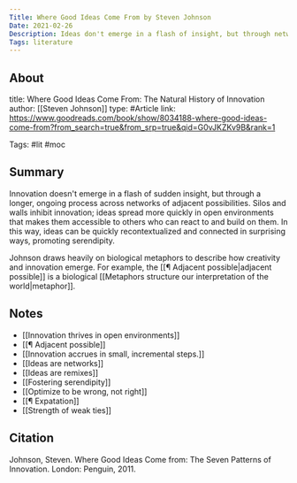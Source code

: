 ```yaml
---
Title: Where Good Ideas Come From by Steven Johnson
Date: 2021-02-26
Description: Ideas don't emerge in a flash of insight, but through networks of adjacent possibilities.
Tags: literature
---
```


## About
title: Where Good Ideas Come From: The Natural History of Innovation
author: [[Steven Johnson]]
type: #Article 
link: https://www.goodreads.com/book/show/8034188-where-good-ideas-come-from?from_search=true&from_srp=true&qid=G0vJKZKv9B&rank=1

Tags: #lit #moc

## Summary
Innovation doesn't emerge in a flash of sudden insight, but through a longer, ongoing process across networks of adjacent possibilities. Silos and walls inhibit innovation; ideas spread more quickly in open environments that makes them accessible to others who can react to and build on them. In this way, ideas can be quickly recontextualized and connected in surprising ways, promoting serendipity. 

Johnson draws heavily on biological metaphors to describe how creativity and innovation emerge. For example, the [[¶ Adjacent possible|adjacent possible]] is a biological [[Metaphors structure our interpretation of the world|metaphor]]. 

## Notes
- [[Innovation thrives in open environments]]
- [[¶ Adjacent possible]]
- [[Innovation accrues in small, incremental steps.]]
- [[Ideas are networks]]
- [[Ideas are remixes]]
- [[Fostering serendipity]]
- [[Optimize to be wrong, not right]]
- [[¶ Expatation]]
- [[Strength of weak ties]]


## Citation
Johnson, Steven. Where Good Ideas Come from: The Seven Patterns of Innovation. London: Penguin, 2011.
